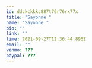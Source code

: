 ```yaml
---
id: ddckckkkc887t76r76rx77x
title: "Sayonne "
name: "Sayonne "
bio: ""
link: ""
time: 2021-09-27T12:36:44.895Z
email: ""
venmo: ???
paypal: ???
---
```

